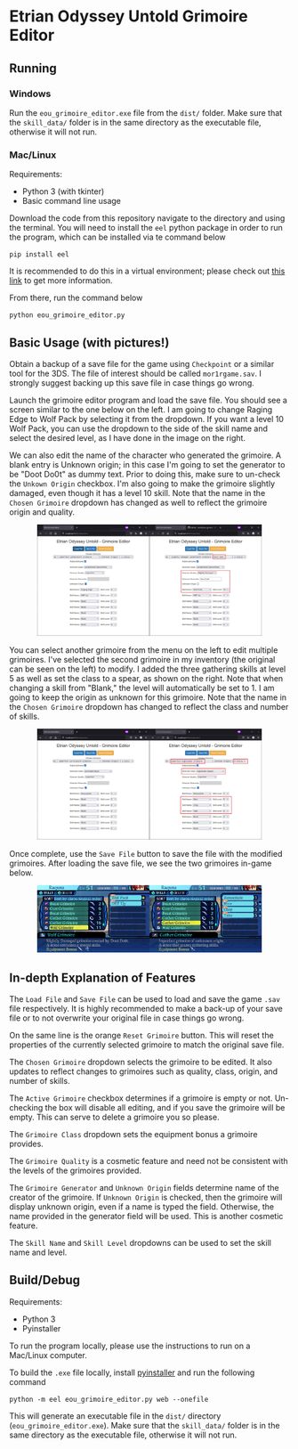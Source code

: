 # Etrian Odyssey Untold Grimoire Editor

## Running
### Windows
Run the `eou_grimoire_editor.exe` file from the `dist/` folder. Make sure that the `skill_data/` folder is in the same directory as the executable file, otherwise it will not run.

### Mac/Linux
Requirements:
- Python 3 (with tkinter)
- Basic command line usage

Download the code from this repository navigate to the directory and using the terminal. You will need to install the `eel` python package in order to run the program, which can be installed via te command below
```
pip install eel
```
It is recommended to do this in a virtual environment; please check out [this link](https://docs.python.org/3/library/venv.html) to get more information.

From there, run the command below
```
python eou_grimoire_editor.py
```

## Basic Usage (with pictures!)

Obtain a backup of a save file for the game using `Checkpoint` or a similar tool for the 3DS. The file of interest should be called `mor1rgame.sav`. I strongly suggest backing up this save file in case things go wrong.

Launch the grimoire editor program and load the save file. You should see a screen similar to the one below on the left. I am going to change Raging Edge to Wolf Pack by selecting it from the dropdown. If you want a level 10 Wolf Pack, you can use the dropdown to the side of the skill name and select the desired level, as I have done in the image on the right.

We can also edit the name of the character who generated the grimoire. A blank entry is Unknown origin; in this case I'm going to set the generator to be "Doot Do0t" as dummy text. Prior to doing this, make sure to un-check the `Unkown Origin` checkbox. I'm also going to make the grimoire slightly damaged, even though it has a level 10 skill. Note that the name in the `Chosen Grimoire` dropdown has changed as well to reflect the grimoire origin and quality.

<div align="center">
<img src="img/eou_grim_1.jpg" alt="Change skill" width="80%"/>
</div>

You can select another grimoire from the menu on the left to edit multiple grimoires. I've selected the second grimoire in my inventory (the original can be seen on the left) to modify. I added the three gathering skills at level 5 as well as set the class to a spear, as shown on the right. Note that when changing a skill from "Blank," the level will automatically be set to 1. I am going to keep the origin as unknown for this grimoire. Note that the name in the `Chosen Grimoire` dropdown has changed to reflect the class and number of skills.

<div align="center">
<img src="img/eou_grim_2.jpg" alt="Gathering Grimoire" width="80%"/>
</div>

Once complete, use the `Save File` button to save the file with the modified grimoires. After loading the save file, we see the two grimoires in-game below. 

<div align="center">
<img src="img/grimoires_ingame.jpg" alt="in-game" width="80%"/>
</div>


## In-depth Explanation of Features

The `Load File` and `Save File` can be used to load and save the game `.sav` file respectively. It is highly recommended to make a back-up of your save file or to not overwrite your original file in case things go wrong. 

On the same line is the orange `Reset Grimoire` button. This will reset the properties of the currently selected grimoire to match the original save file.

The `Chosen Grimoire` dropdown selects the grimoire to be edited. It also updates to reflect changes to grimoires such as quality, class, origin, and number of skills.

The `Active Grimoire` checkbox determines if a grimoire is empty or not. Un-checking the box will disable all editing, and if you save the grimoire will be empty. This can serve to delete a grimoire you so please.

The `Grimoire Class` dropdown sets the equipment bonus a grimoire provides. 

The `Grimoire Quality` is a cosmetic feature and need not be consistent with the levels of the grimoires provided.

The `Grimoire Generator` and `Unknown Origin` fields determine name of the creator of the grimoire. If `Unknown Origin` is checked, then the grimoire will display unknown origin, even if a name is typed the field. Otherwise, the name provided in the generator field will be used. This is another cosmetic feature.

The `Skill Name` and `Skill Level` dropdowns can be used to set the skill name and level.


## Build/Debug

Requirements:
- Python 3
- Pyinstaller

To run the program locally, please use the instructions to run on a Mac/Linux computer.

To build the `.exe` file locally, install [pyinstaller](https://pyinstaller.org/en/stable/) and run the following command
```
python -m eel eou_grimoire_editor.py web --onefile
```
This will generate an executable file in the `dist/` directory (`eou_grimoire_editor.exe`). Make sure that the `skill_data/` folder is in the same directory as the executable file, otherwise it will not run.
